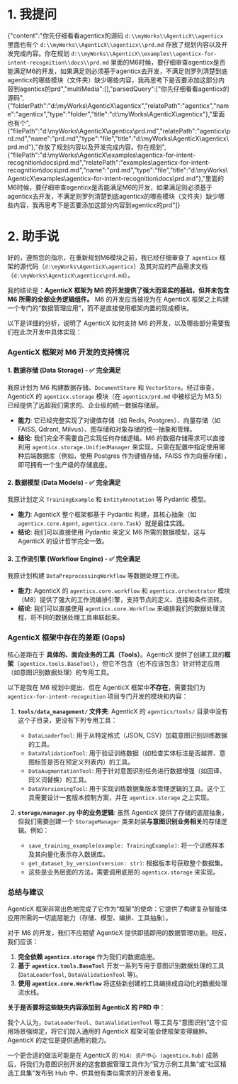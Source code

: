 # 1. 我提问
{"content":"你先仔细看看agenticx的源码 `d:\\myWorks\\AgenticX\\agenticx` 里面也有个 `d:\\myWorks\\AgenticX\\agenticx\\prd.md` 存放了规划内容以及开发完成内容。你在规划 `d:\\myWorks\\AgenticX\\examples\\agenticx-for-intent-recognition\\docs\\prd.md` 里面的M6时候，要仔细审查agenticx是否能满足M6的开发，如果满足则必须基于agenticx去开发，不满足则罗列清楚到底agenticx的哪些模块（文件夹）缺少哪些内容，我再思考下是否要添加这部分内容到agenticx的prd","multiMedia":[],"parsedQuery":["你先仔细看看agenticx的源码",{"folderPath":"d:\\myWorks\\AgenticX\\agenticx","relatePath":"agenticx","name":"agenticx","type":"folder","title":"d:\\myWorks\\AgenticX\\agenticx"},"里面也有个",{"filePath":"d:\\myWorks\\AgenticX\\agenticx\\prd.md","relatePath":"agenticx\\prd.md","name":"prd.md","type":"file","title":"d:\\myWorks\\AgenticX\\agenticx\\prd.md"},"存放了规划内容以及开发完成内容。你在规划",{"filePath":"d:\\myWorks\\AgenticX\\examples\\agenticx-for-intent-recognition\\docs\\prd.md","relatePath":"examples\\agenticx-for-intent-recognition\\docs\\prd.md","name":"prd.md","type":"file","title":"d:\\myWorks\\AgenticX\\examples\\agenticx-for-intent-recognition\\docs\\prd.md"},"里面的M6时候，要仔细审查agenticx是否能满足M6的开发，如果满足则必须基于agenticx去开发，不满足则罗列清楚到底agenticx的哪些模块（文件夹）缺少哪些内容，我再思考下是否要添加这部分内容到agenticx的prd"]}


# 2. 助手说
好的，遵照您的指示，在重新规划M6模块之前，我已经仔细审查了 `agenticx` 框架的源代码（`d:\myWorks\AgenticX\agenticx`）及其对应的产品需求文档（`d:\myWorks\AgenticX\agenticx\prd.md`）。

我的结论是：**AgenticX 框架为 M6 的开发提供了强大而坚实的基础，但并未包含 M6 所需的全部业务逻辑组件。** M6 的开发应当被视为在 AgenticX 框架之上构建一个专门的“数据管理应用”，而不是直接使用框架内置的现成模块。

以下是详细的分析，说明了 AgenticX 如何支持 M6 的开发，以及哪些部分需要我们在此次开发中具体实现：

### AgenticX 框架对 M6 开发的支持情况

#### 1. 数据存储 (Data Storage) - ✅ 完全满足

我原计划为 M6 构建数据存储、`DocumentStore` 和 `VectorStore`。经过审查，AgenticX 的 `agenticx.storage` 模块（在 `agenticx/prd.md` 中被标记为 M3.5）已经提供了远超我们需求的、企业级的统一数据存储层。

*   **能力**: 它已经完整实现了对键值存储（如 Redis, Postgres）、向量存储（如 FAISS, Qdrant, Milvus）、图存储和对象存储的统一抽象和管理。
*   **结论**: 我们完全不需要自己实现任何存储逻辑。M6 的数据存储需求可以直接利用 `agenticx.storage.UnifiedManager` 来实现，只需在配置中指定使用哪种后端数据库（例如，使用 Postgres 作为键值存储，FAISS 作为向量存储），即可拥有一个生产级的存储底座。

#### 2. 数据模型 (Data Models) - ✅ 完全满足

我原计划定义 `TrainingExample` 和 `EntityAnnotation` 等 Pydantic 模型。

*   **能力**: AgenticX 整个框架都基于 Pydantic 构建，其核心抽象（如 `agenticx.core.Agent`, `agenticx.core.Task`）就是最佳实践。
*   **结论**: 我们可以直接使用 Pydantic 来定义 M6 所需的数据模型，这与 AgenticX 的设计哲学完全一致。

#### 3. 工作流引擎 (Workflow Engine) - ✅ 完全满足

我原计划构建 `DataPreprocessingWorkflow` 等数据处理工作流。

*   **能力**: AgenticX 的 `agenticx.core.workflow` 和 `agenticx.orchestrator` 模块（M8）提供了强大的工作流编排引擎，支持节点的定义、连接和条件流转。
*   **结论**: 我们可以直接使用 `agenticx.core.Workflow` 来编排我们的数据处理流程，将不同的数据处理工具串联起来。

### AgenticX 框架中存在的差距 (Gaps)

核心差距在于 **具体的、面向业务的工具（Tools）**。AgenticX 提供了创建工具的**框架**（`agenticx.tools.BaseTool`），但它不包含（也不应该包含）针对特定应用（如意图识别数据处理）的专用工具。

以下是我在 M6 规划中提出、但在 AgenticX 框架中**不存在**，需要我们为 `agenticx-for-intent-recognition` 项目专门开发的模块和内容：

1.  **`tools/data_management/` 文件夹**: AgenticX 的 `agenticx/tools/` 目录中没有这个子目录，更没有下列专用工具：
    *   `DataLoaderTool`: 用于从特定格式（JSON, CSV）加载意图识别训练数据的工具。
    *   `DataValidationTool`: 用于验证训练数据（如检查实体标注是否越界、意图标签是否在预定义列表内）的工具。
    *   `DataAugmentationTool`: 用于针对意图识别任务进行数据增强（如回译、同义词替换）的工具。
    *   `DataVersioningTool`: 用于实现训练数据集版本管理逻辑的工具。这个工具需要设计一套版本控制方案，并在 `agenticx.storage` 之上实现。

2.  **`storage/manager.py` 中的业务逻辑**: 虽然 AgenticX 提供了存储的底层抽象，但我们需要创建一个 `StorageManager` 类来封装**与意图识别业务相关**的存储逻辑。例如：
    *   `save_training_example(example: TrainingExample)`: 将一个训练样本及其向量化表示存入数据库。
    *   `get_dataset_by_version(version: str)`: 根据版本号获取整个数据集。
    *   这些是业务层面的方法，需要调用底层的 `agenticx.storage` 来实现。

### 总结与建议

AgenticX 框架非常出色地完成了它作为“框架”的使命：它提供了构建复杂智能体应用所需的一切底层能力（存储、模型、编排、工具抽象）。

对于 M6 的开发，我们不应期望 AgenticX 提供即插即用的数据管理功能。相反，我们应该：

1.  **完全依赖 `agenticx.storage`** 作为我们的数据底座。
2.  **基于 `agenticx.tools.BaseTool`** 开发一系列专用于意图识别数据处理的工具 (`DataLoaderTool`, `DataValidationTool` 等)。
3.  **使用 `agenticx.core.Workflow`** 将这些新创建的工具编排成自动化的数据处理流水线。

**关于是否要将这些缺失内容添加到 AgenticX 的 PRD 中**：

我个人认为，`DataLoaderTool`、`DataValidationTool` 等工具与“意图识别”这个应用场景强绑定，将它们加入通用的 AgenticX 框架可能会使框架变得臃肿。AgenticX 的定位是提供通用的能力。

一个更合适的做法可能是在 AgenticX 的 `M14: 资产中心 (agenticx.hub)` 成熟后，将我们为意图识别开发的这套数据管理工具作为“官方示例工具集”或“社区精选工具集”发布到 Hub 中，供其他有类似需求的开发者复用。
